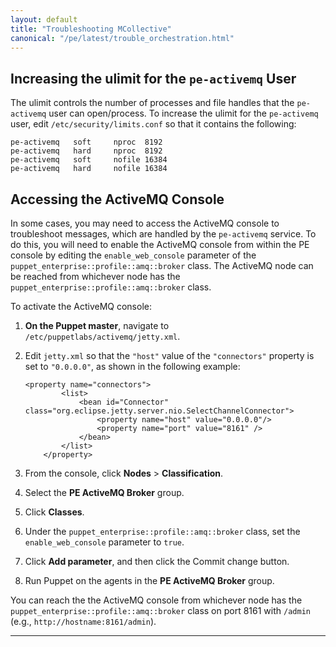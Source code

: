```yaml
---
layout: default
title: "Troubleshooting MCollective"
canonical: "/pe/latest/trouble_orchestration.html"
---
```


Increasing the ulimit for the `pe-activemq` User
--------

The ulimit controls the number of processes and file handles that the `pe-activemq` user can open/process. To increase the ulimit for the `pe-activemq` user, edit `/etc/security/limits.conf` so that it contains the following:

    pe-activemq   soft     nproc  8192
    pe-activemq   hard     nproc  8192
    pe-activemq   soft     nofile 16384
    pe-activemq   hard     nofile 16384

Accessing the ActiveMQ Console
----------

In some cases, you may need to access the ActiveMQ console to troubleshoot messages, which are handled by the `pe-activemq` service. To do this, you will need to enable the ActiveMQ console from within the PE console by editing the `enable_web_console` parameter of the `puppet_enterprise::profile::amq::broker` class. The ActiveMQ node can be reached from whichever node has the `puppet_enterprise::profile::amq::broker` class.

To activate the ActiveMQ console:

1. **On the Puppet master**, navigate to `/etc/puppetlabs/activemq/jetty.xml`.

2. Edit `jetty.xml` so that the `"host"` value of the `"connectors"` property is set to `"0.0.0.0"`, as shown in the following example:

       <property name="connectors">
               <list>
                   <bean id="Connector" class="org.eclipse.jetty.server.nio.SelectChannelConnector">
                       <property name="host" value="0.0.0.0"/>
                       <property name="port" value="8161" />
                   </bean>
               </list>
           </property>

3. From the console, click __Nodes__ > __Classification__.

4. Select the **PE ActiveMQ Broker** group.

5. Click **Classes**.

6. Under the `puppet_enterprise::profile::amq::broker` class, set the `enable_web_console` parameter to `true`.

7. Click **Add parameter**, and then click the Commit change button.

8. Run Puppet on the agents in the **PE ActiveMQ Broker** group. 

You can reach the the ActiveMQ console from whichever node has the `puppet_enterprise::profile::amq::broker` class on port 8161 with `/admin` (e.g., `http://hostname:8161/admin`).


* * *

